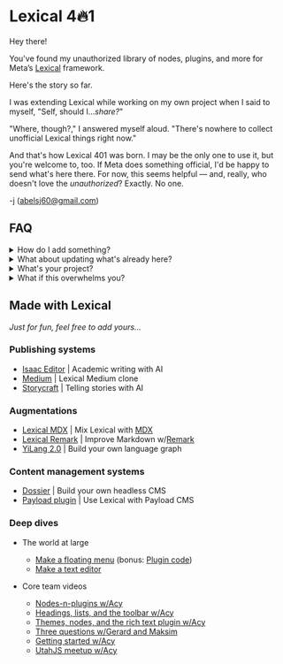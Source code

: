 # Lexical 4🔥1

Hey there!

You've found my unauthorized library of nodes, plugins, and more for Meta’s [Lexical](https://github.com/facebook/lexical) framework.

Here's the story so far.

I was extending Lexical while working on my own project when I said to myself, "Self, should I..._share?_"

"Where, though?," I answered myself aloud. "There's nowhere to collect unofficial Lexical things right now."

And that's how Lexical 401 was born. I may be the only one to use it, but you're welcome to, too. If Meta does something official, I'd be happy to send what's here there. For now, this seems helpful — and, really, who doesn't love the _unauthorized_? Exactly. No one.

-j (abelsj60@gmail.com)

## FAQ

<details><summary>How do I add something?</summary>
<p>

- Make a Pull Request with your node(s), plugin(s), etc...

- It'd be great if you added a small README with docs and a code sandbox.

- Name, rank, and serial number at the bottom would be even better than that.
</p>
</details>

<details><summary>What about updating what's already here?</summary>
<p>

Good question. I don't rightly know. This is a bare bones operation. There are no tests, no build processes, no `npm` anythings. Maybe that'll change at some point. In the meantime, you could contact the original author with questions or Pull Request a new version.

Mostly, though, I imagine you'll use this code to whip up your own thing and go from there.

</p>
</details>

<details><summary>What's your project?</summary>
<p>

I'd like to help people collaborate with AI in order to tell better stories online.

I hope to have more to say about that later. For now, enjoy the library.

</p>
</details>

<details><summary>What if this overwhelms you?</summary>
<p>

What are we talking? Cats and dogs living together? I guess I'll have to re-evaluate the wisdom of my choices.

But for now, what could possibly go wrong?

</details>

## Made with Lexical

_Just for fun, feel free to add yours..._

### Publishing systems

- [Isaac Editor](https://isaaceditor.com/) | Academic writing with AI
- [Medium](https://github.com/wingedrasengan927/lexical-medium-clone) | Lexical Medium clone
- [Storycraft](https://storycraft.pro/) | Telling stories with AI

### Augmentations

- [Lexical MDX](https://github.com/virtuoso-dev/lexical-mdx) | Mix Lexical with [MDX](https://mdxjs.com/)
- [Lexical Remark](https://github.com/themagickoala/lexical-remark) | Improve Markdown w/[Remark](https://github.com/remarkjs/remark)
- [YiLang 2.0](https://github.com/Yidaotus/YiLang2) | Build your own language graph

### Content management systems

- [Dossier](https://www.dossierhq.dev/) | Build your own headless CMS
- [Payload plugin](https://github.com/AlessioGr/payload-plugin-lexical) | Use Lexical with Payload CMS

### Deep dives

- The world at large
  - [Make a floating menu](https://konstantin.digital/blog/how-to-build-a-floating-menu-with-lexical-react) (bonus: [Plugin code](https://github.com/konstantinmuenster/lexical-floating-menu))
  - [Make a text editor](https://konstantin.digital/blog/how-to-build-a-text-editor-with-lexical-and-react)

- Core team videos
  - [Nodes-n-plugins w/Acy](https://youtu.be/abZNazybzvs)
  - [Headings, lists, and the toolbar w/Acy](https://youtu.be/5sRh_WXw0WI)
  - [Themes, nodes, and the rich text plugin w/Acy](https://youtu.be/pIBUFYd9zJY)
  - [Three questions w/Gerard and Maksim](https://youtu.be/Vpv0BYhhlak)
  - [Getting started w/Acy](https://youtu.be/qIqxvk2qcmo)
  - [UtahJS meetup w/Acy](https://youtu.be/EwoS0dIx_OI)
